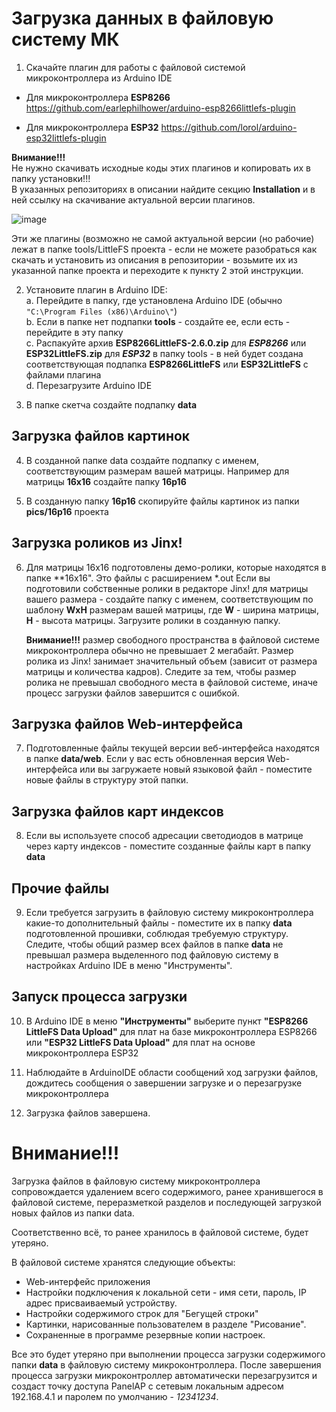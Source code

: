 # Загрузка данных в файловую систему МК

1. Скачайте плагин для работы с файловой системой микроконтроллера из Arduino IDE

- Для микроконтроллера **ESP8266**
https://github.com/earlephilhower/arduino-esp8266littlefs-plugin

- Для микроконтроллера **ESP32**
https://github.com/lorol/arduino-esp32littlefs-plugin

**Внимание!!!**  
Не нужно скачивать исходные коды этих плагинов и копировать их в папку установки!!!  
В указанных репозиториях в описании найдите секцию **Installation** и в ней ссылку на скачивание актуальной версии плагинов.

![image](https://user-images.githubusercontent.com/39353139/233008476-f82440a8-7116-4e65-8439-7551d454701b.png)

Эти же плагины (возможно не самой актуальной версии (но рабочие) лежат в папке tools/LittleFS проекта - 
если не можете разобраться как скачать и установить из описания в репозитории - возьмите их из указанной папке проекта и 
переходите к пункту 2 этой инструкции.

2. Установите плагин в Arduino IDE:  
 a. Перейдите в папку, где установлена Arduino IDE (обычно `"C:\Program Files (x86)\Arduino\"`)  
 b. Если в папке нет подпапки **tools** - создайте ее, если есть - перейдите в эту папку  
 с. Распакуйте архив **ESP8266LittleFS-2.6.0.zip** для ***ESP8266*** или **ESP32LittleFS.zip** для ***ESP32*** в папку tools - 
    в ней будет создана соответствующая подпапка **ESP8266LittleFS** или **ESP32LittleFS** с файлами плагина  
 d. Перезагрузите Arduino IDE  

3. В папке скетча создайте подпапку **data**

## Загрузка файлов картинок 

4. В созданной папке data создайте подпапку с именем, соответствующим размерам вашей матрицы. 
   Например для матрицы **16x16** создайте папку **16p16**

5. В созданную папку **16р16** скопируйте файлы картинок из папки **pics/16p16** проекта

## Загрузка роликов из Jinx!

6. Для матрицы 16x16 подготовлены демо-ролики, которые находятся в папке **16x16". Это файлы с расширением \*.out
   Если вы подготовили собственные ролики в редакторе Jinx! для матрицы вашего размера - создайте папку с именем,
   соответствующим по шаблону **WxH** размерам вашей матрицы, где **W** - ширина матрицы, **H** - высота матрицы.
   Загрузите ролики в созданную папку.

   **Внимание!!!** размер свободного пространства в файловой системе микроконтроллера обычно не превышает 2 мегабайт.
   Размер ролика из Jinx! занимает значительный объем (зависит от размера матрицы и количества кадров). Следите за тем, чтобы
   размер ролика не превышал свободного места в файловой системе, иначе процесс загрузки файлов завершится с ошибкой.

## Загрузка файлов Web-интерфейса

7. Подготовленные файлы текущей версии веб-интерфейса находятся в папке **data/web**.
   Если у вас есть обновленная версия Web-интерфейса или вы загружаете новый языковой файл - поместите
   новые файлы в структуру этой папки.

## Загрузка файлов карт индексов

8. Если вы используете способ адресации светодиодов в матрице через карту индексов - поместите созданные файлы карт в папку **data**

## Прочие файлы

9. Если требуется загрузить в файловую систему микроконтроллера какие-то дополнительный файлы - поместите их в папку **data** 
   подготовленной прошивки, соблюдая требуемую структуру. Следите, чтобы общий размер всех файлов в папке **data** не превышал размера
   выделенного под файловую систему в настройках Arduino IDE в меню "Инструменты".

## Запуск процесса загрузки

10. В Arduino IDE в меню **"Инструменты"** выберите пункт **"ESP8266 LittleFS Data Upload"** для плат на базе микроконтроллера ESP8266 
    или **"ESP32 LittleFS Data Upload"** для плат на основе микроконтроллера ESP32

11. Наблюдайте в ArduinoIDE области сообщений ход загрузки файлов, дождитесь сообщения о завершении загрузке и
    о перезагрузке микроконтроллера

12. Загрузка файлов завершена.

# Внимание!!!

Загрузка файлов в файловую систему микроконтроллера сопровождается удалением всего содержимого, ранее хранившегося в файловой системе,
переразметкой разделов и последующей загрузкой новых файлов из папки data.

Соответственно всё, то ранее хранилось в файловой системе, будет утеряно.  

В файловой системе хранятся следующие объекты:
- Web-интерфейс приложения
- Настройки подключения к локальной сети - имя сети, пароль, IP адрес присваиваемый устройству.
- Настройки содержимого строк для "Бегущей строки"
- Картинки, нарисованные пользователем в разделе "Рисование".
- Сохраненные в программе резервные копии настроек.

Все это будет утеряно при выполнении процесса загрузки содержимого папки **data** в файловую систему микроконтроллера. 
После завершения процесса загрузки микроконтроллер автоматически перезагрузится и создаст точку доступа PanelAP с
сетевым локальным адресом 192.168.4.1 и паролем по умолчанию - *12341234*.
